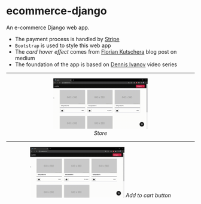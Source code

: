 # ecommerce-django
An e-commerce Django web app.
- The payment process is handled by [Stripe](https://stripe.com/docs/stripe-js)
- `Bootstrap` is used to style this web app
- The *card hover effect* comes from [Florian Kutschera](https://medium.com/@Florian/freebie-google-material-design-shadow-helper-2a0501295a2d) blog post on medium
- The foundation of the app is based on [Dennis Ivanov](https://www.youtube.com/watch?v=_ELCMngbM0E&list=PL-51WBLyFTg0omnamUjL1TCVov7yDTRng) video series

<hr>

<p align="center">
  <img src="mySite - Google Chrome - store.gif" width="50%"/> 
  <br>
  <i>Store</i>
</p>


<hr>

<p align="center">
  <img src="mySite - Google Chrome - add to cart.gif" width="50%"/>
  <i>Add to cart button</i>
  <br>
</p>
